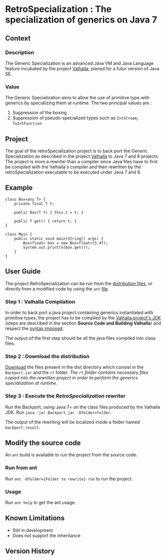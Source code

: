 # RetroSpecialization : The specialization of generics on Java 7
## Context
### Description
The Generic Specialization is an advanced Java VM and Java Language feature incubated
by the project [Valhalla](http://openjdk.java.net/projects/valhalla/), planed for
a futur version of Java SE.
		
### Value
The Generic Specialization aims to allow the use of primitive type with generics
by specializing them at runtime. The two principal values are :

1. Suppression of the boxing 
2. Suppression of pseudo-specialized types such as `IntStream`, `ToIntFunction`


## Project
The goal of the retroSpecialization project is to back port the Generic Specialization
as described in the project [Valhalla](http://openjdk.java.net/projects/valhalla/) to 
Java 7 and 8 projects.
The project is more a rewriter than a compiler since Java files have to first be
compiled with the Valhalla's compiler and then rewritten by the retroSpecialization
executable to be executed under Java 7 and 8.

## Example
```
class Box<any T> {
    private final T t;

    public Box(T t) { this.t = t; }

    public T get() { return t; }
}

class Main {
	public static void main(String[] args) {
		Box<float> box = new Box<float>(3.4f);	
		System.out.println(box.get());
	}
}
```

## User Guide
The project RetroSpecialization can be run from the [distribution files](###Modify), or directly from
a modified code by using the `ant` [file](###Step-1-:-Valhalla-Compilation).
### Step 1 : Valhalla Compilation
In order to back port a java project containing generics instantiated with primitive 
types, the project has to be compiled by the 
[Valhalla project's JDK](https://wiki.openjdk.java.net/display/valhalla/Main) 
(steps are described in the section **Source Code and Building Valhalla**) 
and respect the [syntax imposed](http://cr.openjdk.java.net/~briangoetz/valhalla/specialization.html).

The output of the first step should be all the java files compiled into class files.

### Step 2 : Download the distribution
[Download](https://github.com/Abwuds/retroSpecialization/tree/master/Backport/build) the files present in the dist directory
which consist in the `Backport.jar` and the `rt` folder.
*The `rt` folder contains necessary files copied into the rewritten project in order
to perform the generics specialization at runtime.*

### Step 3 : Execute the *RetroSpecialization* rewriter
Run the Backport, using Java 7+ on the class files produced by the Valhalla JDK.
Run `java -jar Backport.jar -Dfolder=folder`.

The output of the rewriting will be localized inside a folder named `backport_result`.

## Modify the source code
An `ant` build is available to run the project from the source code.

### Run from ant
Run `ant -Dfolder={Folder to rewrite} run` to run the project.

### Usage
Run `ant help` to get the ant usage.

## Known Limitations
* Still in development
* Does not support the inheritance
	
## Version History
	
